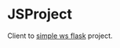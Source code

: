 # JSProject
Client to <a href="https://github.com/ifreire/simple-ws-flask">simple ws flask</a> project.
